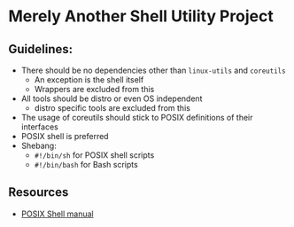 # Merely Another Shell Utility Project

## Guidelines:
* There should be no dependencies other than `linux-utils` and `coreutils`
    * An exception is the shell itself
    * Wrappers are excluded from this
* All tools should be distro or even OS independent
    * distro specific tools are excluded from this
* The usage of coreutils should stick to POSIX definitions of their interfaces
* POSIX shell is preferred
* Shebang:
    * `#!/bin/sh` for POSIX shell scripts
    * `#!/bin/bash` for Bash scripts

## Resources
* [POSIX Shell manual](https://pubs.opengroup.org/onlinepubs/9699919799/utilities/V3_chap02.html)
